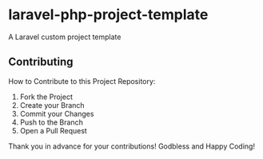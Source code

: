 # laravel-php-project-template

A Laravel custom project template


## Contributing
How to Contribute to this Project Repository:
1. Fork the Project
2. Create your Branch 
3. Commit your Changes 
4. Push to the Branch 
5. Open a Pull Request

Thank you in advance for your contributions! Godbless and Happy Coding! 
